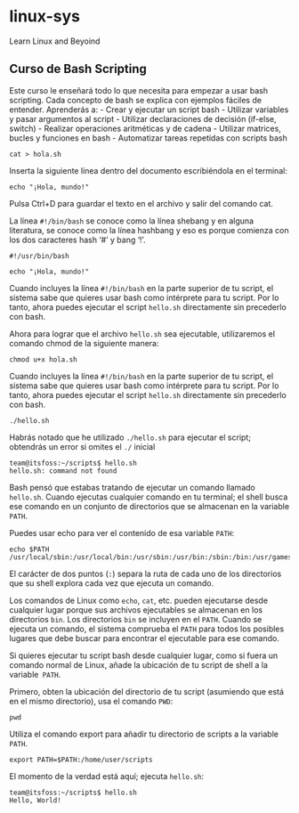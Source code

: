 # linux-sys
Learn Linux and Beyoind

## Curso de Bash Scripting
<!-- https://itsfoss.com/tag/bash-curso/?ref=its-foss-news
-->

Este curso le enseñará todo lo que necesita para empezar a usar bash scripting. Cada concepto de bash se explica con ejemplos fáciles de entender. Aprenderás a: - Crear y ejecutar un script bash - Utilizar variables y pasar argumentos al script - Utilizar declaraciones de decisión (if-else, switch) - Realizar operaciones aritméticas y de cadena - Utilizar matrices, bucles y funciones en bash - Automatizar tareas repetidas con scripts bash 


```
cat > hola.sh
```

Inserta la siguiente línea dentro del documento escribiéndola en el terminal:

```
echo "¡Hola, mundo!"
```

Pulsa Ctrl+D para guardar el texto en el archivo y salir del comando cat.

La línea `#!/bin/bash` se conoce como la línea shebang y en alguna literatura, se conoce como la línea hashbang y eso es porque comienza con los dos caracteres hash ‘#’ y bang ‘!’.

```
#!/usr/bin/bash

echo "¡Hola, mundo!"
```

Cuando incluyes la línea `#!/bin/bash` en la parte superior de tu script, el sistema sabe que quieres usar bash como intérprete para tu script. Por lo tanto, ahora puedes ejecutar el script `hello.sh` directamente sin precederlo con bash.

Ahora para lograr que el archivo `hello.sh` sea ejecutable, utilizaremos el comando chmod de la siguiente manera:

```
chmod u+x hola.sh
```
Cuando incluyes la línea `#!/bin/bash` en la parte superior de tu script, el sistema sabe que quieres usar bash como intérprete para tu script. Por lo tanto, ahora puedes ejecutar el script `hello.sh` directamente sin precederlo con bash.

```
./hello.sh
```

Habrás notado que he utilizado `./hello.sh` para ejecutar el script; obtendrás un error si omites el `./` inicial

```
team@itsfoss:~/scripts$ hello.sh
hello.sh: command not found
```

Bash pensó que estabas tratando de ejecutar un comando llamado `hello.sh`. Cuando ejecutas cualquier comando en tu terminal; el shell busca ese comando en un conjunto de directorios que se almacenan en la variable `PATH`.

Puedes usar echo para ver el contenido de esa variable `PATH`:

```
echo $PATH
/usr/local/sbin:/usr/local/bin:/usr/sbin:/usr/bin:/sbin:/bin:/usr/games:/usr/local/games:/snap/bin
```

El carácter de dos puntos (`:`) separa la ruta de cada uno de los directorios que su shell explora cada vez que ejecuta un comando.

Los comandos de Linux como `echo`, `cat`, etc. pueden ejecutarse desde cualquier lugar porque sus archivos ejecutables se almacenan en los directorios `bin`. Los directorios `bin` se incluyen en el `PATH`. Cuando se ejecuta un comando, el sistema comprueba el `PATH` para todos los posibles lugares que debe buscar para encontrar el ejecutable para ese comando.

Si quieres ejecutar tu script bash desde cualquier lugar, como si fuera un comando normal de Linux, añade la ubicación de tu script de shell a la variable` PATH`.

Primero, obten la ubicación del directorio de tu script (asumiendo que está en el mismo directorio), usa el comando `PWD`:

```
pwd
```

Utiliza el comando export para añadir tu directorio de scripts a la variable `PATH`.

```
export PATH=$PATH:/home/user/scripts
```

El momento de la verdad está aquí; ejecuta `hello.sh`:

```
team@itsfoss:~/scripts$ hello.sh
Hello, World!
```


